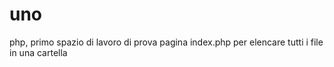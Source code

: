 uno
===

php, primo spazio di lavoro di prova
pagina index.php per elencare tutti i file in una cartella

